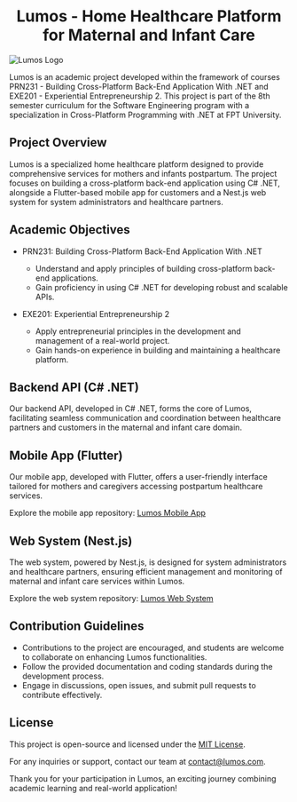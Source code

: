 # <center>Lumos - Home Healthcare Platform for Maternal and Infant Care</center>

![Lumos Logo](https://github.com/tonyandy5630/lumos-be/tree/main/LumosLogo/Lumos.png)

Lumos is an academic project developed within the framework of courses PRN231 - Building Cross-Platform Back-End Application With .NET and EXE201 - Experiential Entrepreneurship 2. This project is part of the 8th semester curriculum for the Software Engineering program with a specialization in Cross-Platform Programming with .NET at FPT University.

## Project Overview

Lumos is a specialized home healthcare platform designed to provide comprehensive services for mothers and infants postpartum. The project focuses on building a cross-platform back-end application using C# .NET, alongside a Flutter-based mobile app for customers and a Nest.js web system for system administrators and healthcare partners.

## Academic Objectives

* PRN231: Building Cross-Platform Back-End Application With .NET

  - Understand and apply principles of building cross-platform back-end applications.
  - Gain proficiency in using C# .NET for developing robust and scalable APIs.

* EXE201: Experiential Entrepreneurship 2

  - Apply entrepreneurial principles in the development and management of a real-world project.
  - Gain hands-on experience in building and maintaining a healthcare platform.

## Backend API (C# .NET)

Our backend API, developed in C# .NET, forms the core of Lumos, facilitating seamless communication and coordination between healthcare partners and customers in the maternal and infant care domain.

## Mobile App (Flutter)

Our mobile app, developed with Flutter, offers a user-friendly interface tailored for mothers and caregivers accessing postpartum healthcare services.

Explore the mobile app repository: [Lumos Mobile App](https://github.com/3mallrice/EXE201_Lumos_Mobile)

## Web System (Nest.js)

The web system, powered by Nest.js, is designed for system administrators and healthcare partners, ensuring efficient management and monitoring of maternal and infant care services within Lumos.

Explore the web system repository: [Lumos Web System](link_to_web_repository)

## Contribution Guidelines

- Contributions to the project are encouraged, and students are welcome to collaborate on enhancing Lumos functionalities.
- Follow the provided documentation and coding standards during the development process.
- Engage in discussions, open issues, and submit pull requests to contribute effectively.

## License

This project is open-source and licensed under the [MIT License](link_to_license_file).

For any inquiries or support, contact our team at [contact@lumos.com](mailto:contact@lumos.com).

Thank you for your participation in Lumos, an exciting journey combining academic learning and real-world application!
